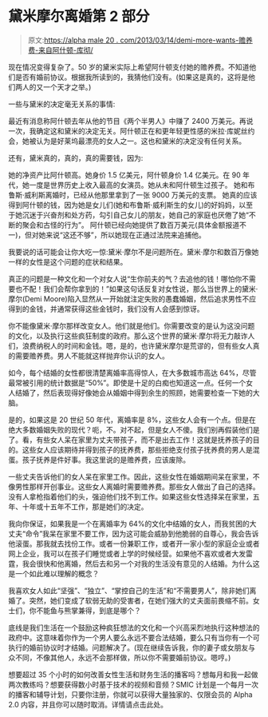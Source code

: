 # 黛米摩尔离婚第 2 部分

> 原文:[https://alpha male 20 . com/2013/03/14/demi-more-wants-赡养费-来自阿什顿-库彻/](https://alphamale20.com/2013/03/14/demi-more-wants-alimony-from-ashton-kutcher/)

现在情况变得复杂了。50 岁的黛米实际上希望阿什顿支付她的赡养费。不知道他们是否有婚前协议。根据我所读到的，我猜他们没有。(如果这是真的，这将是他们两人的又一个天才之举。)

一些与黛米的决定毫无关系的事情:

最近有消息称阿什顿去年从他的节目《两个半男人》中赚了 2400 万美元。再说一次，我确定这和黛米的决定无关。阿什顿正在和更年轻更性感的米拉·库妮丝约会，她被认为是好莱坞最漂亮的女人之一。这也和黛米的决定没有任何关系。

还有，黛米真的，真的，真的需要钱，因为:

她的净资产比阿什顿高。她身价 1.5 亿美元，阿什顿身价 1.4 亿美元。在 90 年代，她一度是世界历史上收入最高的女演员。她从未和阿什顿生过孩子。
她和布鲁斯·威利斯离婚时，已经从他那里拿到了一张 9000 万美元的支票。
她真的应该得到阿什顿的钱，因为她是女儿们(她和布鲁斯·威利斯生的女儿)的好妈妈，以至于她沉迷于兴奋剂和处方药，勾引自己女儿的朋友，她自己的家庭也厌倦了她“不断的聚会和古怪的行为”。
阿什顿已经向她提供了数百万美元(具体金额报道不一)，但对她来说“这还不够”，所以她现在正通过法院来追捕他。

我要说的话可能会让你大吃一惊:黛米·摩尔不是问题所在。黛米·摩尔和数百万像她一样的女性是这个问题的症状和结果。

真正的问题是一种文化和一个对女人说“生你前夫的气？去追他的钱！哪怕你不需要也不配！我们会帮你拿到的！”如果这句话反复对女性说，那么当世界上的黛米·摩尔(Demi Moore)陷入显然从一开始就注定失败的愚蠢婚姻，然后追求男性不应得到的金钱，并通常获得这些金钱时，我们没有人会感到惊讶。

你不能像黛米·摩尔那样改变女人。他们就是他们。你需要改变的是认为这没问题的文化，以及执行这些疯狂制度的政府。那么这个世界的黛米·摩尔将无力敲诈人们，浪费纳税人的时间和金钱。嗯，是的，也许黛米摩尔是荒谬的，但有些女人真的需要赡养费。男人不能就这样抛弃你认识的女人。

如今，每个结婚的女性都很清楚离婚率高得惊人，在大多数城市高达 64%，尽管最常被引用的统计数据是“50%”。即使是十足的白痴也知道这一点。任何一个女人结婚了，然后表现得好像她会从婚姻中得到余生的照顾，她需要检查一下她的大脑。

是的，如果这是 20 世纪 50 年代，离婚率是 8%，这些女人会有一个点。但是在绝大多数婚姻失败的现代？呃，不。对不起，但是女人不傻。我们别再假装他们是了。看，有些女人呆在家里为丈夫带孩子，而不是出去工作！这就是抚养孩子的目的。这些女人应该期待并得到孩子的抚养费，那些拒绝支付孩子抚养费的男人是混蛋。孩子抚养是件好事。我这里说的是赡养费，应该废除。

一些丈夫告诉他们的女人呆在家里工作。因此，这些女性在婚姻期间呆在家里，不像男性那样开创事业。这些女人离婚时需要赡养费。那些女人做出了自己的选择。没有人拿枪指着他们的头，强迫他们找不到工作。如果这些女性选择呆在家里，五年、十年或十五年不工作，那是她们的决定。

我向你保证，如果我是一个在离婚率为 64%的文化中结婚的女人，而我贫困的大丈夫“命令”我呆在家里不要工作，因为这可能会威胁到他脆弱的自尊心，我会告诉他滚蛋。那我就去找份工作。或者一份兼职工作，或者开一家小型的家庭企业或者网上企业，我可以在孩子们睡觉或者上学的时候经营。如果他不喜欢或者大发雷霆，我会很快和他离婚，然后去和另一个对我的生活没有意见的人结婚。为什么这是一个如此难以理解的概念？

我喜欢女人如此“坚强”、“独立”、“掌控自己的生活”和“不需要男人”，除非她们离婚了。突然，她们变成了软弱无助的受害者，在她们强大的丈夫面前畏缩不前。女士们，你不能鱼与熊掌兼得，到底是哪个？

底线是我们生活在一个鼓励这种疯狂想法的文化和一个兴高采烈地执行这种想法的政府中。这意味着你作为一个男人要么永远不要合法结婚，要么只有当你有一个可执行的婚前协议时才结婚。问题解决了。(现在继续告诉我，你的妻子或女朋友与众不同，不像其他人，永远不会那样做，所以你不需要婚前协议。嗯哼。)

想要超过 35 个小时的如何改善女性生活和财务生活的播客吗？想每月和我一起做两次教练吗？想要获得数小时基于技术的视频和音频？SMIC 计划是一个每月一次的播客和辅导计划，只要你注册，你就可以获得大量独家的、仅限会员的 Alpha 2.0 内容，并且你可以随时取消。详情请点击此处。